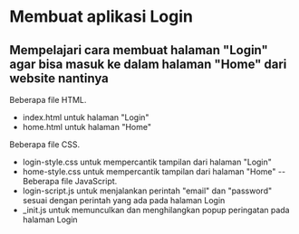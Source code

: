 # Membuat aplikasi Login
Mempelajari cara membuat halaman "Login" agar bisa masuk ke dalam halaman "Home" dari website nantinya
--
Beberapa file HTML.
- index.html untuk halaman "Login"
- home.html untuk halaman "Home"

Beberapa file CSS.
- login-style.css untuk mempercantik tampilan dari halaman "Login"
- home-style.css untuk mempercantik tampilan dari halaman "Home"
--
Beberapa file JavaScript.
- login-script.js untuk menjalankan perintah "email" dan "password" sesuai dengan perintah yang ada pada halaman Login
- _init.js untuk memunculkan dan menghilangkan popup peringatan pada halaman Login
